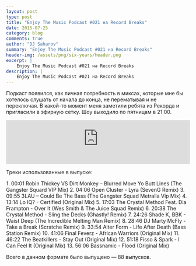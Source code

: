 ```yaml
---
layout: post
type: post
title: "Enjoy The Music Podcast #021 на Record Breaks"
date: 2015-07-25
category: blog
comments: true
author: "DJ Saharov"
summary: "Enjoy The Music Podcast #021 на Record Breaks"
header-img: /assets/png/six-years/header.png
excerpt: |
    Enjoy The Music Podcast #021 на Record Breaks
description: |
    Enjoy The Music Podcast #021 на Record Breaks
---
```


<p>
<span class="firstcharacter">П</span>одкаст появился, как личная потребность в миксах, которые мне бы хотелось слушать от начала до конца, не перематывая и не переключая. В какой-то момент меня заметили ребята из Рекорда и пригласили в эфирную сетку. Шоу выходило по пятницам в 21:00.
</p>

<iframe width="100%" height="120" src="https://player-widget.mixcloud.com/widget/iframe/?hide_cover=1&feed=%2Fdjsaharovofficial%2Fenjoy-the-music-podcast-021%2F" frameborder="0" allow="encrypted-media; fullscreen; autoplay; idle-detection; speaker-selection; web-share;" ></iframe>

<p>Треки использованные в выпуске:</p>
1. 00:01 Robin Thickey VS Dirt Monkey – Blurred Move Yo Butt Lines (The Gangster Squard VIP Mix)
2. 04:06 Open Cluster - Lyra (SevenG Remix)
3. 09:55 3LAU – Could Be The Bass (The Gangster Squad Metralla Vip Mix)
4. 13:14 Lo IQ? - Certified (Original Mix)
5. 17:03 The Crystal Method Feat. Dia Frampton - Over It (Wes Smith & The Juice Squad Remix)
6. 20:38 The Crystal Method - Sling the Decks (Ghastly! Remix)
7. 24:26 Shade K, BBK - Waist Deep (The Incredible Melting Man Remix)
8. 28:46 DJ Marty McFly - Take a Break (Scratche Remix)
9. 33:54 Alter Form - Life After Death (Bass Station Remix)
10. 41:06 Final Feverz - African Warriors (Original Mix)
11. 46:22 The Beatkillers - Stay Out (Original Mix)
12. 51:18 Fisso & Spark - I Can Feel It (Original Mix)
13. 56:06 Bassnamic - Flood (Original Mix)

<p>Всего в данном формате было выпущено &mdash; 88 выпусков.</p>